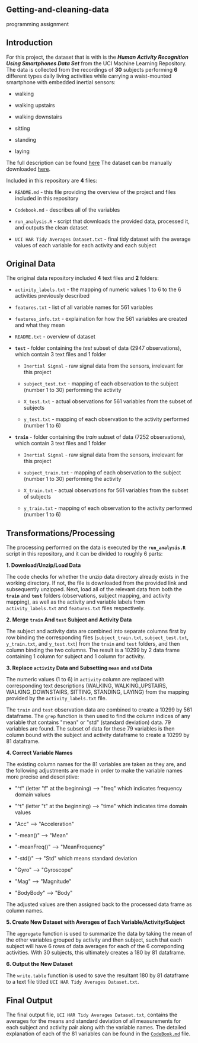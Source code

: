## Getting-and-cleaning-data
programming assignment

## Introduction

For this project, the dataset that is with is the ***Human Activity Recognition Using Smartphones Data Set*** from the UCI Machine Learning Repository. The data is collected from the recordings of **30** subjects performing **6** different types daily living activities while carrying a waist-mounted smartphone with embedded inertial sensors: 

- walking

- walking upstairs

- walking downstairs

- sitting

- standing

- laying

The full description can be found [here](http://archive.ics.uci.edu/ml/datasets/Human+Activity+Recognition+Using+Smartphones) 
The dataset can be manually downloaded [here](https://d396qusza40orc.cloudfront.net/getdata%2Fprojectfiles%2FUCI%20HAR%20Dataset.zip). 

Included in this repository are **4** files:

- `README.md` - this file providing the overview of the project and files included in this repository

- `Codebook.md` - describes all of the variables

- `run_analysis.R` - script that downloads the provided data, processed it, and outputs the clean dataset

- `UCI HAR Tidy Averages Dataset.txt` - final tidy dataset with the average values of each variable for each activity and each subject

## Original Data

The original data repository included **4** text files and **2** folders:

- `activity_labels.txt` - the mapping of numeric values 1 to 6 to the 6 activities previously described

- `features.txt` - list of all variable names for 561 variables

- `features_info.txt` - explaination for how the 561 variables are created and what they mean

- `README.txt` - overview of dataset

- **`test`** - folder containing the *test* subset of data (2947 observations), which contain 3 text files and 1 folder

    - `Inertial Signal` - raw signal data from the sensors, irrelevant for this project
    
    - `subject_test.txt` - mapping of each observation to the subject (number 1 to 30) performing the activity
    
    - `X_test.txt` - actual observations for 561 variables from the subset of subjects
    
    - `y_test.txt` - mapping of each observation to the activity performed (number 1 to 6)

- **`train`** - folder containing the *train* subset of data (7252 observations), which contain 3 text files and 1 folder

    - `Inertial Signal` - raw signal data from the sensors, irrelevant for this project
    
    - `subject_train.txt` - mapping of each observation to the subject (number 1 to 30) performing the activity
    
    - `X_train.txt` - actual observations for 561 variables from the subset of subjects
    
    - `y_train.txt` - mapping of each observation to the activity performed (number 1 to 6)
    

## Transformations/Processing

The processing performed on the data is executed by the **`run_analysis.R`** script in this repository, and it can be divided to roughly 6 parts:

**1. Download/Unzip/Load Data**

The code checks for whether the unzip data directory already exists in the working directory. If not,  the file is downloaded from the provided link and subsequently unzipped. Next, load all of the relevant data from both the **`train`** and **`test`** folders (observations, subject mapping, and activity mapping), as well as the activity and variable labels from `activity_labels.txt` and `features.txt` files respectively.

**2. Merge `train` And `test` Subject and Activity Data**

The subject and activity data are combined into separate columns first by row binding the corresponding files (`subject_train.txt`, `subject_test.txt`, `y_train.txt`, and `y_test.txt`) from the `train` and `test` folders, and then column binding the two columns. The result is a 10299 by 2 data frame containing 1 column for subject and 1 column for activity. 

**3. Replace `activity` Data and Subsetting `mean` and `std` Data**

The numeric values (1 to 6) in `activity` column are replaced with corresponding text descriptions (WALKING, WALKING_UPSTAIRS, WALKING_DOWNSTAIRS, SITTING, STANDING, LAYING) from the mapping provided by the `activity_labels.txt` file.

The `train` and `test` observation data are combined to create a 10299 by 561 dataframe. The `grep` function is then used to find the column indices of any variable that contains "mean" or "std" (standard deviation) data. 79 variables are found. The subset of data for these 79 variables is then column bound with the subject and activity dataframe to create a 10299 by 81 dataframe.

**4. Correct Variable Names**

The existing column names for the 81 variables are taken as they are, and the following adjustments are made in order to make the variable names more precise and descriptive:

- "^f" (letter "f" at the beginning) --> "freq" which indicates frequency domain values

- "^t" (letter "t" at the beginning) --> "time" which indicates time domain values
 
- "Acc" --> "Acceleration"

- "-mean()" --> "Mean"

- "-meanFreq()" --> "MeanFrequency"

- "-std()" --> "Std" which means standard deviation

- "Gyro" --> "Gyroscope"

- "Mag" --> "Magnitude"

- "BodyBody" --> "Body"

The adjusted values are then assigned back to the processed data frame as column names.

**5. Create New Dataset with Averages of Each Variable/Activity/Subject**

The `aggregate` function is used to summarize the data by taking the mean of the other variables grouped by activity and then subject, such that each subject will have 6 rows of data averages for each of the 6  correponding activities. With 30 subjects, this ultimately creates a 180 by 81 dataframe.

**6. Output the New Dataset**

The `write.table` function is used to save the resultant 180 by 81 dataframe to a text file titled `UCI HAR Tidy Averages Dataset.txt`.

## Final Output

The final output file, `UCI HAR Tidy Averages Dataset.txt`, contains the averages for the means and standard deviation of all measurements for each subject and activity pair along with the variable names. The detailed explanation of each of the 81 variables can be found in the [`CodeBook.md`](https://github.com/sux13/Getting-CleaningDataCourseProject/blob/master/CodeBook.md) file. 

